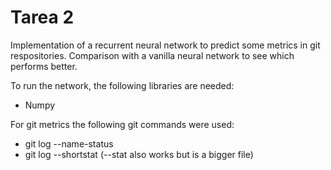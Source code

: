 Tarea 2
===========================

Implementation of a recurrent neural network to predict some metrics in git respositories.
Comparison with a vanilla neural network to see which performs better.

To run the network, the following libraries are needed:

* Numpy

For git metrics the following git commands were used:

* git log --name-status
* git log --shortstat (--stat also works but is a bigger file)